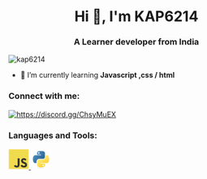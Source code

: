 <h1 align="center">Hi 👋, I'm KAP6214</h1>
<h3 align="center">A Learner developer from India</h3>

<p align="left"> <img src="https://komarev.com/ghpvc/?username=kap6214&label=Profile%20views&color=0e75b6&style=flat" alt="kap6214" /> </p>

- 🔭 I’m currently learning **Javascript ,css / html**

<h3 align="left">Connect with me:</h3>
<p align="left">
<a href="https://discord.gg/ChsyMuEX" target="blank"><img align="center" src="https://raw.githubusercontent.com/rahuldkjain/github-profile-readme-generator/master/src/images/icons/Social/discord.svg" alt="https://discord.gg/ChsyMuEX" height="30" width="40" /></a>
</p>

<h3 align="left">Languages and Tools:</h3>
<p align="left"> <a href="https://developer.mozilla.org/en-US/docs/Web/JavaScript" target="_blank" rel="noreferrer"> <img src="https://raw.githubusercontent.com/devicons/devicon/master/icons/javascript/javascript-original.svg" alt="javascript" width="40" height="40"/> </a> <a href="https://www.python.org" target="_blank" rel="noreferrer"> <img src="https://raw.githubusercontent.com/devicons/devicon/master/icons/python/python-original.svg" alt="python" width="40" height="40"/> </a> </p>

